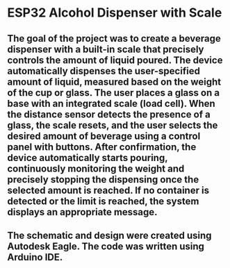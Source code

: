 # ESP32 Alcohol Dispenser with Scale
## The goal of the project was to create a beverage dispenser with a built-in scale that precisely controls the amount of liquid poured. The device automatically dispenses the user-specified amount of liquid, measured based on the weight of the cup or glass. The user places a glass on a base with an integrated scale (load cell). When the distance sensor detects the presence of a glass, the scale resets, and the user selects the desired amount of beverage using a control panel with buttons. After confirmation, the device automatically starts pouring, continuously monitoring the weight and precisely stopping the dispensing once the selected amount is reached. If no container is detected or the limit is reached, the system displays an appropriate message.

## The schematic and design were created using Autodesk Eagle. The code was written using Arduino IDE.
